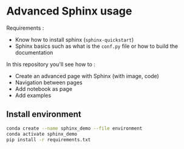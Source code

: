 Advanced Sphinx usage
=====================

Requirements :
- Know how to install sphinx (`sphinx-quickstart`)
- Sphinx basics such as what is the `conf.py` file or how to build the documentation

In this repository you'll see how to :
- Create an advanced page with Sphinx (with image, code)
- Navigation between pages
- Add notebook as page
- Add examples

## Install environment

```bash
conda create --name sphinx_demo --file environment
conda activate sphinx_demo
pip install -r requirements.txt
```

